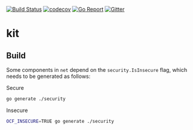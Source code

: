 [![Build Status](https://travis-ci.com/go-ocf/kit.svg?branch=master)](https://travis-ci.com/go-ocf/kit)
[![codecov](https://codecov.io/gh/go-ocf/kit/branch/master/graph/badge.svg)](https://codecov.io/gh/go-ocf/kit)
[![Go Report](https://goreportcard.com/badge/github.com/go-ocf/kit)](https://goreportcard.com/report/github.com/go-ocf/kit)
[![Gitter](https://badges.gitter.im/ocfcloud/Lobby.svg)](https://gitter.im/ocfcloud/Lobby?utm_source=badge&utm_medium=badge&utm_campaign=pr-badge)

# kit


## Build

Some components in `net` depend on the `security.IsInsecure` flag, which needs to be generated as follows:

Secure
```sh
go generate ./security
```

Insecure
```sh
OCF_INSECURE=TRUE go generate ./security
```
